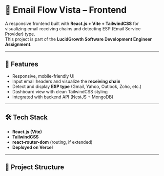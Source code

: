 # 📧 Email Flow Vista – Frontend

A responsive frontend built with **React.js + Vite + TailwindCSS** for visualizing email receiving chains and detecting ESP (Email Service Provider) type.  
This project is part of the **LucidGrowth Software Development Engineer Assignment**.

---

## 🚀 Features
- Responsive, mobile-friendly UI
- Input email headers and visualize the **receiving chain**
- Detect and display **ESP type** (Gmail, Yahoo, Outlook, Zoho, etc.)
- Dashboard view with clean TailwindCSS styling
- Integrated with backend API (NestJS + MongoDB)

---

## 🛠 Tech Stack
- **React.js (Vite)**
- **TailwindCSS**
- **react-router-dom** (routing, if extended)
- **Deployed on Vercel**

---

## 📂 Project Structure
